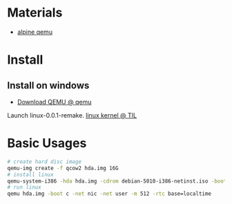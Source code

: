 # Materials

* [alpine qemu](https://wiki.alpinelinux.org/wiki/Qemu)

# Install

## Install on windows

* [Download QEMU @ qemu](https://www.qemu.org/download/#windows)

Launch linux-0.0.1-remake. [linux kernel @ TIL](/linuxkernel/README.md)


# Basic Usages

```bash
# create hard disc image
qemu-img create -f qcow2 hda.img 16G
# install linux
qemu-system-i386 -hda hda.img -cdrom debian-5010-i386-netinst.iso -boot d -net nic -net user -m 512 -rtc base=localtime
# run linux
qemu hda.img -boot c -net nic -net user -m 512 -rtc base=localtime